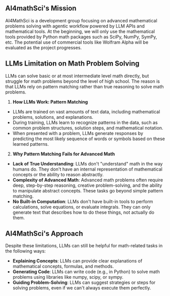 ## AI4mathSci's Mission
AI4MathSci is a development group focusing on advanced mathematical problems solving with agentic workflow powered by LLM APIs and mathematical tools. At the beginning, we will only use the mathematical tools provided by Python math packages such as SciPy, NumPy, SymPy, etc. The potential use of commercial tools like Wolfram Alpha will be evaluated as the project progresses.

## LLMs Limitation on Math Problem Solving
LLMs can solve basic or at most intermediate level math directly, but struggle for math problems beyond the level of high school. The reason is that LLMs rely on pattern matching rather than true reasoning to solve math problems.

1. **How LLMs Work: Pattern Matching**
- LLMs are trained on vast amounts of text data, including mathematical problems, solutions, and explanations.
- During training, LLMs learn to recognize patterns in the data, such as common problem structures, solution steps, and mathematical notation.
- When presented with a problem, LLMs generate responses by predicting the most likely sequence of words or symbols based on these learned patterns.

2. **Why Pattern Matching Fails for Advanced Math**
- **Lack of True Understanding**: LLMs don't "understand" math in the way humans do. They don't have an internal representation of mathematical concepts or the ability to reason abstractly.
- **Complexity of Advanced Math**: Advanced math problems often require deep, step-by-step reasoning, creative problem-solving, and the ability to manipulate abstract concepts. These tasks go beyond simple pattern matching.
- **No Built-in Computation**: LLMs don't have built-in tools to perform calculations, solve equations, or evaluate integrals. They can only generate text that describes how to do these things, not actually do them.

## AI4MathSci's Approach
Despite these limitations, LLMs can still be helpful for math-related tasks in the following ways:
- **Explaining Concepts**: LLMs can provide clear explanations of mathematical concepts, formulas, and methods.
- **Generating Code**: LLMs can write code (e.g., in Python) to solve math problems using libraries like numpy, scipy, or sympy.
- **Guiding Problem-Solving**: LLMs can suggest strategies or steps for solving problems, even if we can't always execute them perfectly.
